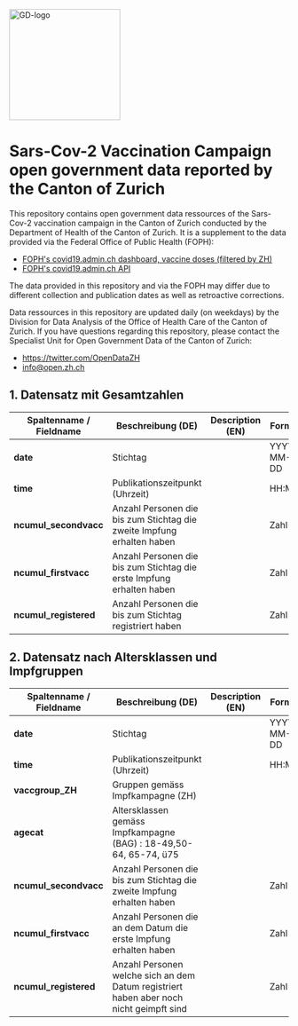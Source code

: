 
<img src="https://github.com/openZH/covid_19/blob/master/gd.png" alt="GD-logo" width="200"/>

# Sars-Cov-2 Vaccination Campaign open government data reported by the Canton of Zurich

This repository contains open government data ressources of the Sars-Cov-2 vaccination campaign in the Canton of Zurich conducted by the Department of Health of the Canton of Zurich. It is a supplement to the data provided via the Federal Office of Public Health (FOPH): <br>
- [FOPH's covid19.admin.ch dashboard, vaccine doses (filtered by ZH)](https://www.covid19.admin.ch/en/epidemiologic/vacc-doses?detGeo=ZH#showDetail) <br>
- [FOPH's covid19.admin.ch API](https://www.covid19.admin.ch/api/data/context) <br>

The data provided in this repository and via the FOPH may differ due to different collection and publication dates as well as retroactive corrections.

Data ressources in this repository are updated daily (on weekdays) by the Division for Data Analysis of the Office of Health Care of the Canton of Zurich. If you have questions regarding this repository, please contact the Specialist Unit for Open Government Data of the Canton of Zurich: <br>
- https://twitter.com/OpenDataZH <br>
- [info@open.zh.ch](mailto:info@open.zh.ch) <br>


## 1. Datensatz mit Gesamtzahlen 

| Spaltenname / Fieldname      | Beschreibung (DE)                               | Description (EN)   | Format |
|---------------------|--------------------------------------------|------------|------|
| __date__  | Stichtag |  |YYYY-MM-DD|
| __time__  | Publikationszeitpunkt (Uhrzeit)  |  |HH:MM|
| __ncumul_secondvacc__  | Anzahl Personen die bis zum Stichtag die zweite Impfung erhalten haben |  |Zahl|
| __ncumul_firstvacc__  | Anzahl Personen die bis zum Stichtag die erste Impfung erhalten haben |  |Zahl|
| __ncumul_registered__  | Anzahl Personen die bis zum Stichtag registriert haben|  |Zahl|


## 2. Datensatz nach Altersklassen und Impfgruppen

| Spaltenname / Fieldname      | Beschreibung (DE)                               | Description (EN)   | Format |
|---------------------|--------------------------------------------|------------|------|
| __date__  | Stichtag|  |YYYY-MM-DD|
| __time__  | Publikationszeitpunkt (Uhrzeit) |  |HH:MM|
| __vaccgroup_ZH__  | Gruppen gemäss Impfkampagne (ZH)  |  ||
| __agecat__  | Altersklassen gemäss Impfkampagne (BAG) : 18-49,50-64, 65-74, ü75|  ||
| __ncumul_secondvacc__  | Anzahl Personen die bis zum Stichtag die zweite Impfung erhalten haben |  |Zahl|
| __ncumul_firstvacc__  | Anzahl Personen die an dem Datum die erste Impfung erhalten haben |  |Zahl|
| __ncumul_registered__  | Anzahl Personen welche sich an dem Datum registriert haben aber noch nicht geimpft sind |  |Zahl|
